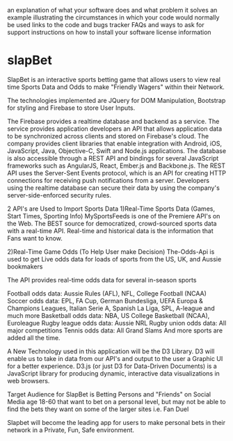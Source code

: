 an explanation of what your software does and what problem it solves
an example illustrating the circumstances in which your code would normally be used
links to the code and bugs tracker
FAQs and ways to ask for support
instructions on how to install your software
license information


# slapBet

SlapBet is an interactive sports betting game that allows users to view real time Sports Data and Odds to make "Friendly Wagers" within their Network.


The technologies implemented are JQuery for DOM Manipulation, Bootstrap for styling and Firebase to store User Inputs.  

The Firebase provides a realtime database and backend as a service. The service provides application developers an API that allows application data to be synchronized across clients and stored on Firebase's cloud. The company provides client libraries that enable integration with Android, iOS, JavaScript, Java, Objective-C, Swift and Node.js applications. The database is also accessible through a REST API and bindings for several JavaScript frameworks such as AngularJS, React, Ember.js and Backbone.js. The REST API uses the Server-Sent Events protocol, which is an API for creating HTTP connections for receiving push notifications from a server. Developers using the realtime database can secure their data by using the company's server-side-enforced security rules.

2 API's are Used to Import Sports Data
1)Real-Time Sports Data (Games, Start Times, Sporting Info)
MySportsFeeds is one of the Premiere API's on the Web. The BEST source for democratized, crowd-sourced sports data with a real-time API. Real-time and historical data is the information that Fans want to know.

2)Real-Time Game Odds (To Help User make Decision)
The-Odds-Api is used to get Live odds data for loads of sports from the US, UK, and Aussie bookmakers

The API provides real-time odds data for several in-season sports

Football odds data: Aussie Rules (AFL), NFL, College Football (NCAA)
Soccer odds data: EPL, FA Cup, German Bundesliga, UEFA Europa & Champions Leagues, Italian Serie A, Spanish La Liga, SPL, A-league and much more
Basketball odds data: NBA, US College Basketball (NCAA), Euroleague
Rugby league odds data: Aussie NRL
Rugby union odds data: All major competitions
Tennis odds data: All Grand Slams
And more sports are added all the time.

A New Technology used in this application will be the D3 Library. D3 will enable us to take in data from our API's and output to the user a Graphic UI for a better experience.
D3.js (or just D3 for Data-Driven Documents) is a JavaScript library for producing dynamic, interactive data visualizations in web browsers.



Target Audience for SlapBet is Betting Persons and "Friends" on Social Media age 18-60 that want to bet on a personal level, but may not be able to find the bets they want on some of the larger sites i.e. Fan Duel

Slapbet will become the leading app for users to make personal bets in their network in a Private, Fun, Safe environment. 


